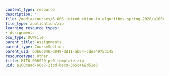 ```yaml
---
content_type: resource
description: ''
file: /media/courses/6-006-introduction-to-algorithms-spring-2020/a100caad66c721bdbec9365c4a9d51e3_MIT6_006S20_ps0-template.zip
file_type: application/zip
learning_resource_types:
- Assignments
ocw_type: OCWFile
parent_title: Assignments
parent_type: CourseSection
parent_uid: bdb6c046-d849-dd11-ab64-cdea4975d145
resourcetype: Other
title: MIT6_006S20_ps0-template.zip
uid: a100caad-66c7-21bd-bec9-365c4a9d51e3
---
```

